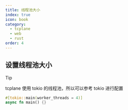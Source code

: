```yaml
---
title: 线程池大小
index: true
icon: book
category:
  - tcplane
  - web
  - rust
order: 4
---
```


## 设置线程池大小

> [!tip]
> tcplane 使用 tokio 的线程池，所以可以参考 tokio 进行配置

```rust
#[tokio::main(worker_threads = 4)]
async fn main() {}
```

<Bottom />
